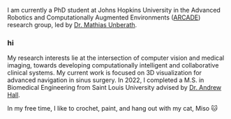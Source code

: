 I am currently a PhD student at Johns Hopkins University in the Advanced Robotics and Computationally Augmented Environments ([ARCADE](https://arcade.cs.jhu.edu/)) research group, led by [Dr. Mathias Unberath](https://mathiasunberath.github.io/). 

### hi
My research interests lie at the intersection of computer vision and medical imaging, towards developing computationally intelligent and collaborative clinical systems. My current work is focused on 3D visualization for advanced navigation in sinus surgery. In 2022, I completed a M.S. in Biomedical Engineering from Saint Louis University advised by [Dr. Andrew Hall](https://www.slu.edu/science-and-engineering/academics/biomedical-engineering/faculty/hall-andrew.php).

In my free time, I like to crochet, paint, and hang out with my cat, Miso 🐱